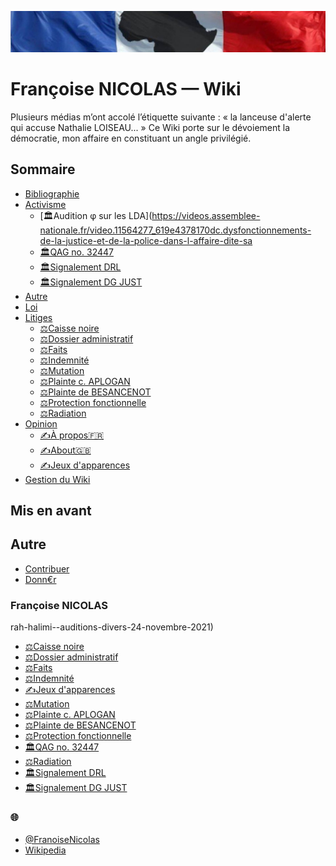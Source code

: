 ![image-mise-en-avant](_aux/francafr.png)

# Françoise NICOLAS — Wiki

Plusieurs médias m’ont accolé l’étiquette suivante : « la lanceuse d'alerte qui accuse Nathalie LOISEAU... » Ce Wiki porte sur le dévoiement la démocratie, mon affaire en constituant un angle privilégié.

## Sommaire
* [Bibliographie](./pages/bib.md)
* [Activisme](./pages/activ.md)
    * [🏛Audition φ sur les LDA](https://videos.assemblee-nationale.fr/video.11564277_619e4378170dc.dysfonctionnements-de-la-justice-et-de-la-police-dans-l-affaire-dite-sa
    * [🏛QAG no. 32447](./nicolas-qag-32447.md)
    * [🏛Signalement DRL](./nicolas-drl.md)
    * [🏛Signalement DG JUST](./nicolas-ue.md)
* [Autre](./pages/autre.md)
* [Loi](./pages/loi.md)
* [Litiges](./pages/litiges.md)
    * [⚖Caisse noire](./nicolas-caissen.md)
    * [⚖Dossier administratif](./nicolas-dossadmin.md)
    * [⚖Faits](./nicolas-faits.md)
    * [⚖Indemnité](./nicolas-indemnite.md)
    * [⚖Mutation](./nicolas-mutation.md)
    * [⚖Plainte c. APLOGAN](./nicolas-aplogan.md)
    * [⚖Plainte de BESANCENOT](./nicolas-besanc.md)
    * [⚖Protection fonctionnelle](./nicolas-pf.md)
    * [⚖Radiation](./nicolas-radiation.md)
* [Opinion](./pages/opinion.md)
    * [✍À propos🇫🇷](./pages/nicolas-apropos.md)
    * [✍About🇬🇧](./pages/nicolas-about.md)
    * [✍Jeux d'apparences](./pages/nicolas-japp.md)
* [Gestion du Wiki](./pages/gestion.md)

## Mis en avant
## Autre
* [Contribuer](./pages/autre-contrib.md)
* [Donn€r](./pages/autre-don.md)

### Françoise NICOLAS
rah-halimi--auditions-divers-24-novembre-2021)
* [⚖Caisse noire](./nicolas-caissen.md)
* [⚖Dossier administratif](./nicolas-dossadmin.md)
* [⚖Faits](./nicolas-faits.md)
* [⚖Indemnité](./nicolas-indemnite.md)
* [✍Jeux d'apparences](./pages/nicolas-japp.md)
* [⚖Mutation](./nicolas-mutation.md)
* [⚖Plainte c. APLOGAN](./nicolas-aplogan.md)
* [⚖Plainte de BESANCENOT](./nicolas-besanc.md)
* [⚖Protection fonctionnelle](./nicolas-pf.md)
* [🏛QAG no. 32447](./nicolas-qag-32447.md)
* [⚖Radiation](./nicolas-radiation.md)
* [🏛Signalement DRL](./nicolas-drl.md)
* [🏛Signalement DG JUST](./nicolas-ue.md)

### <a id="voiraussi"></a>🌐
* [@FranoiseNicolas](https://twitter.com/FranoiseNicolas)
* [Wikipedia](https://fr.wikipedia.org/wiki/Fran%C3%A7oise_Nicolas_(diplomate))
